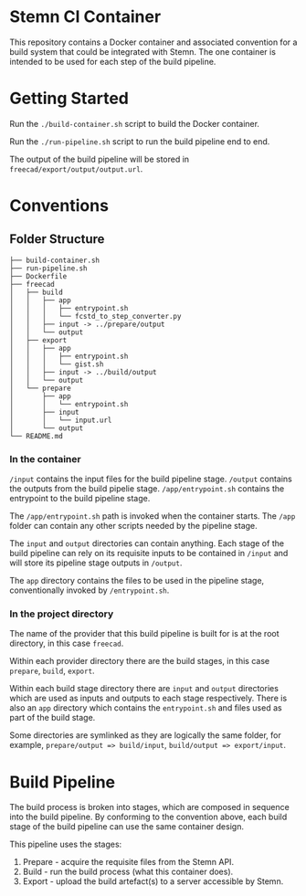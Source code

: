 # Stemn CI Container

This repository contains a Docker container and associated convention for a build system that could be integrated with Stemn. The one container is intended to be used for each step of the build pipeline.

# Getting Started

Run the `./build-container.sh` script to build the Docker container.

Run the `./run-pipeline.sh` script to run the build pipeline end to end.

The output of the build pipeline will be stored in `freecad/export/output/output.url`.

# Conventions

## Folder Structure

```
├── build-container.sh
├── run-pipeline.sh
├── Dockerfile
├── freecad
│   ├── build
│   │   ├── app
│   │   │   ├── entrypoint.sh
│   │   │   └── fcstd_to_step_converter.py
│   │   ├── input -> ../prepare/output
│   │   └── output
│   ├── export
│   │   ├── app
│   │   │   ├── entrypoint.sh
│   │   │   └── gist.sh
│   │   ├── input -> ../build/output
│   │   └── output
│   └── prepare
│       ├── app
│       │   └── entrypoint.sh
│       ├── input
│       │   └── input.url
│       └── output
└── README.md
```

### In the container

`/input` contains the input files for the build pipeline stage.
`/output` contains the outputs from the build pipelie stage.
`/app/entrypoint.sh` contains the entrypoint to the build pipeline stage.

The `/app/entrypoint.sh` path is invoked when the container starts. The `/app` folder can contain any other scripts needed by the pipeline stage.

The `input` and `output` directories can contain anything. Each stage of the build pipeline can rely on its requisite inputs to be contained in `/input` and will store its pipeline stage outputs in `/output`.

The `app` directory contains the files to be used in the pipeline stage, conventionally invoked by `/entrypoint.sh`.

### In the project directory

The name of the provider that this build pipeline is built for is at the root directory, in this case `freecad`.

Within each provider directory there are the build stages, in this case `prepare`, `build`, `export`.

Within each build stage directory there are `input` and `output` directories which are used as inputs and outputs to each stage respectively. There is also an `app` directory which contains the `entrypoint.sh` and files used as part of the build stage.

Some directories are symlinked as they are logically the same folder, for example, `prepare/output => build/input`, `build/output => export/input`.

# Build Pipeline

The build process is broken into stages, which are composed in sequence into the build pipeline. By conforming to the convention above, each build stage of the build pipeline can use the same container design.

This pipeline uses the stages:

1. Prepare - acquire the requisite files from the Stemn API.
2. Build - run the build process (what this container does).
3. Export - upload the build artefact(s) to a server accessible by Stemn.
